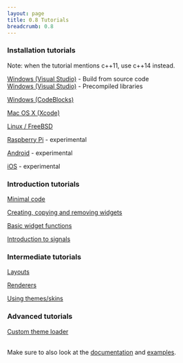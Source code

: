 ```yaml
---
layout: page
title: 0.8 Tutorials
breadcrumb: 0.8
---
```


### Installation tutorials
Note: when the tutorial mentions c++11, use c++14 instead.

[Windows (Visual Studio)](../v0.7/visual-studio/) - Build from source code  
[Windows (Visual Studio)](../v0.7/visual-studio-precompiled/) - Precompiled libraries

[Windows (CodeBlocks)](../v0.7/codeblocks/)

[Mac OS X (Xcode)](../v0.7/xcode/)

[Linux / FreeBSD](linux)

[Raspberry Pi](../v0.7/raspberry/) - experimental

[Android](android) - experimental

[iOS](../v0.7/ios/) - experimental


### Introduction tutorials
[Minimal code](minimal-code)

[Creating, copying and removing widgets](creating-widgets)

[Basic widget functions](basic-widget-functions)

[Introduction to signals](signals-introduction)


### Intermediate tutorials
[Layouts](layouts)

[Renderers](renderers)

[Using themes/skins](using-themes)


### Advanced tutorials
[Custom theme loader](custom-theme-loader)


<br>
Make sure to also look at the <a href="/documentation/0.8/">documentation</a> and <a href="/examples/0.8/">examples</a>.
